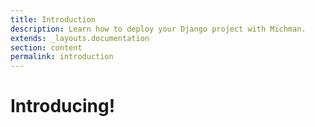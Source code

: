 ```yaml
---
title: Introduction
description: Learn how to deploy your Django project with Michman.
extends: _layouts.documentation
section: content
permalink: introduction
---
```


# Introducing!
